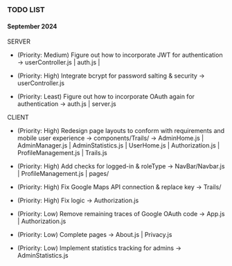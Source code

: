 ### TODO LIST

#### September 2024

SERVER
- (Priority: Medium) Figure out how to incorporate JWT for authentication -> userController.js | auth.js |
- (Priority: High) Integrate bcrypt for password salting & security -> userController.js

- (Priority: Least) Figure out how to incorporate OAuth again for authentication -> auth.js | server.js

CLIENT
- (Priority: High) Redesign page layouts to conform with requirements and mobile user experience -> components/Trails/
                                     -> AdminHome.js | AdminManager.js | AdminStatistics.js | UserHome.js | Authorization.js | ProfileManagement.js | Trails.js
- (Priority: High) Add checks for logged-in & roleType -> NavBar/Navbar.js | ProfileManagement.js | pages/
- (Priority: High) Fix Google Maps API connection & replace key -> Trails/
- (Priority: High) Fix logic -> Authorization.js

- (Priority: Low) Remove remaining traces of Google OAuth code -> App.js | Authorization.js
- (Priority: Low) Complete pages -> About.js | Privacy.js
- (Priority: Low) Implement statistics tracking for admins -> AdminStatistics.js
